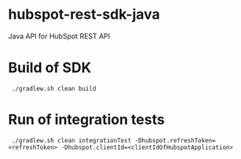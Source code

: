 # hubspot-rest-sdk-java
Java API for HubSpot REST API

# Build of SDK

` ./gradlew.sh clean build`

# Run of integration tests

` ./gradlew.sh clean integrationTest -Dhubspot.refreshToken=<refreshToken> -Dhubspot.clientId=<clientIdOfHubspotApplication>`

